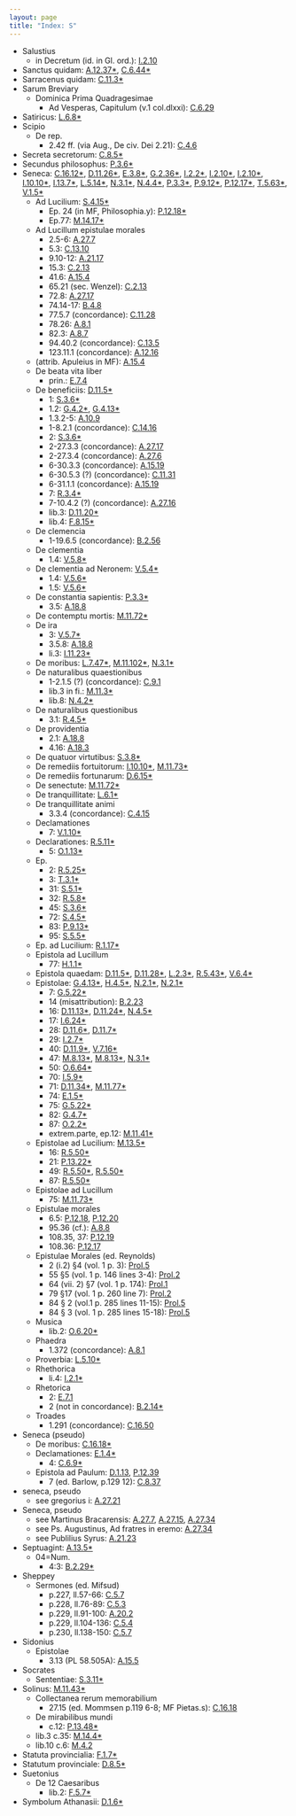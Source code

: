 ```yaml
---
layout: page
title: "Index: S"
---
```



 - Salustius
   - in Decretum (id. in Gl. ord.): [I.2.10](../mirador.html?c=I.2&p=10)
 - Sanctus quidam: [A.12.37\*](../mirador.html?c=A.12&p=37), [C.6.44\*](../mirador.html?c=C.6&p=44)
 - Sarracenus quidam: [C.11.3\*](../mirador.html?c=C.11&p=3)
 - Sarum Breviary
   - Dominica Prima Quadragesimae
     - Ad Vesperas, Capitulum (v.1 col.dlxxi): [C.6.29](../mirador.html?c=C.6&p=29)
 - Satiricus: [L.6.8\*](../mirador.html?c=L.6&p=8)
 - Scipio
   - De rep.
     - 2.42 ff. (via Aug., De civ. Dei 2.21): [C.4.6](../mirador.html?c=C.4&p=6)
 - Secreta secretorum: [C.8.5\*](../mirador.html?c=C.8&p=5)
 - Secundus philosophus: [P.3.6\*](../mirador.html?c=P.3&p=6)
 - Seneca: [C.16.12\*](../mirador.html?c=C.16&p=12), [D.11.26\*](../mirador.html?c=D.11&p=26), [E.3.8\*](../mirador.html?c=E.3&p=8), [G.2.36\*](../mirador.html?c=G.2&p=36), [I.2.2\*](../mirador.html?c=I.2&p=2), [I.2.10\*](../mirador.html?c=I.2&p=10), [I.2.10\*](../mirador.html?c=I.2&p=10), [I.10.10\*](../mirador.html?c=I.10&p=10), [I.13.7\*](../mirador.html?c=I.13&p=7), [L.5.14\*](../mirador.html?c=L.5&p=14), [N.3.1\*](../mirador.html?c=N.3&p=1), [N.4.4\*](../mirador.html?c=N.4&p=4), [P.3.3\*](../mirador.html?c=P.3&p=3), [P.9.12\*](../mirador.html?c=P.9&p=12), [P.12.17\*](../mirador.html?c=P.12&p=17), [T.5.63\*](../mirador.html?c=T.5&p=63), [V.1.5\*](../mirador.html?c=V.1&p=5)
   - Ad Lucilium: [S.4.15\*](../mirador.html?c=S.4&p=15)
     - Ep. 24 (in MF, Philosophia.y): [P.12.18\*](../mirador.html?c=P.12&p=18)
     - Ep.77: [M.14.17\*](../mirador.html?c=M.14&p=17)
   - Ad Lucillum epistulae morales
     - 2.5-6: [A.27.7](../mirador.html?c=A.27&p=7)
     - 5.3: [C.13.10](../mirador.html?c=C.13&p=10)
     - 9.10-12: [A.21.17](../mirador.html?c=A.21&p=17)
     - 15.3: [C.2.13](../mirador.html?c=C.2&p=13)
     - 41.6: [A.15.4](../mirador.html?c=A.15&p=4)
     - 65.21 (sec. Wenzel): [C.2.13](../mirador.html?c=C.2&p=13)
     - 72.8: [A.27.17](../mirador.html?c=A.27&p=17)
     - 74.14-17: [B.4.8](../mirador.html?c=B.4&p=8)
     - 77.5.7 (concordance): [C.11.28](../mirador.html?c=C.11&p=28)
     - 78.26: [A.8.1](../mirador.html?c=A.8&p=1)
     - 82.3: [A.8.7](../mirador.html?c=A.8&p=7)
     - 94.40.2 (concordance): [C.13.5](../mirador.html?c=C.13&p=5)
     - 123.11.1 (concordance): [A.12.16](../mirador.html?c=A.12&p=16)
   - (attrib. Apuleius in MF): [A.15.4](../mirador.html?c=A.15&p=4)
   - De beata vita liber
     - prin.: [E.7.4](../mirador.html?c=E.7&p=4)
   - De beneficiis: [D.11.5\*](../mirador.html?c=D.11&p=5)
     - 1: [S.3.6\*](../mirador.html?c=S.3&p=6)
     - 1.2: [G.4.2\*](../mirador.html?c=G.4&p=2), [G.4.13\*](../mirador.html?c=G.4&p=13)
     - 1.3.2-5: [A.10.9](../mirador.html?c=A.10&p=9)
     - 1-8.2.1 (concordance): [C.14.16](../mirador.html?c=C.14&p=16)
     - 2: [S.3.6\*](../mirador.html?c=S.3&p=6)
     - 2-27.3.3 (concordance): [A.27.17](../mirador.html?c=A.27&p=17)
     - 2-27.3.4 (concordance): [A.27.6](../mirador.html?c=A.27&p=6)
     - 6-30.3.3 (concordance): [A.15.19](../mirador.html?c=A.15&p=19)
     - 6-30.5.3 (?) (concordance): [C.11.31](../mirador.html?c=C.11&p=31)
     - 6-31.1.1 (concordance): [A.15.19](../mirador.html?c=A.15&p=19)
     - 7: [R.3.4\*](../mirador.html?c=R.3&p=4)
     - 7-10.4.2 (?) (concordance): [A.27.16](../mirador.html?c=A.27&p=16)
     - lib.3: [D.11.20\*](../mirador.html?c=D.11&p=20)
     - lib.4: [F.8.15\*](../mirador.html?c=F.8&p=15)
   - De clemencia
     - 1-19.6.5 (concordance): [B.2.56](../mirador.html?c=B.2&p=56)
   - De clementia
     - 1.4: [V.5.8\*](../mirador.html?c=V.5&p=8)
   - De clementia ad Neronem: [V.5.4\*](../mirador.html?c=V.5&p=4)
     - 1.4: [V.5.6\*](../mirador.html?c=V.5&p=6)
     - 1.5: [V.5.6\*](../mirador.html?c=V.5&p=6)
   - De constantia sapientis: [P.3.3\*](../mirador.html?c=P.3&p=3)
     - 3.5: [A.18.8](../mirador.html?c=A.18&p=8)
   - De contemptu mortis: [M.11.72\*](../mirador.html?c=M.11&p=72)
   - De ira
     - 3: [V.5.7\*](../mirador.html?c=V.5&p=7)
     - 3.5.8: [A.18.8](../mirador.html?c=A.18&p=8)
     - li.3: [I.11.23\*](../mirador.html?c=I.11&p=23)
   - De moribus: [L.7.47\*](../mirador.html?c=L.7&p=47), [M.11.102\*](../mirador.html?c=M.11&p=102), [N.3.1\*](../mirador.html?c=N.3&p=1)
   - De naturalibus quaestionibus
     - 1-2.1.5 (?) (concordance): [C.9.1](../mirador.html?c=C.9&p=1)
     - lib.3 in fi.: [M.11.3\*](../mirador.html?c=M.11&p=3)
     - lib.8: [N.4.2\*](../mirador.html?c=N.4&p=2)
   - De naturalibus questionibus
     - 3.1: [R.4.5\*](../mirador.html?c=R.4&p=5)
   - De providentia
     - 2.1: [A.18.8](../mirador.html?c=A.18&p=8)
     - 4.16: [A.18.3](../mirador.html?c=A.18&p=3)
   - De quatuor virtutibus: [S.3.8\*](../mirador.html?c=S.3&p=8)
   - De remediis fortuitorum: [I.10.10\*](../mirador.html?c=I.10&p=10), [M.11.73\*](../mirador.html?c=M.11&p=73)
   - De remediis fortunarum: [D.6.15\*](../mirador.html?c=D.6&p=15)
   - De senectute: [M.11.72\*](../mirador.html?c=M.11&p=72)
   - De tranquillitate: [L.6.1\*](../mirador.html?c=L.6&p=1)
   - De tranquillitate animi
     - 3.3.4 (concordance): [C.4.15](../mirador.html?c=C.4&p=15)
   - Declamationes
     - 7: [V.1.10\*](../mirador.html?c=V.1&p=10)
   - Declarationes: [R.5.11\*](../mirador.html?c=R.5&p=11)
     - 5: [O.1.13\*](../mirador.html?c=O.1&p=13)
   - Ep.
     - 2: [R.5.25\*](../mirador.html?c=R.5&p=25)
     - 3: [T.3.1\*](../mirador.html?c=T.3&p=1)
     - 31: [S.5.1\*](../mirador.html?c=S.5&p=1)
     - 32: [R.5.8\*](../mirador.html?c=R.5&p=8)
     - 45: [S.3.6\*](../mirador.html?c=S.3&p=6)
     - 72: [S.4.5\*](../mirador.html?c=S.4&p=5)
     - 83: [P.9.13\*](../mirador.html?c=P.9&p=13)
     - 95: [S.5.5\*](../mirador.html?c=S.5&p=5)
   - Ep. ad Lucilium: [R.1.17\*](../mirador.html?c=R.1&p=17)
   - Epistola ad Lucillum
     - 77: [H.1.1\*](../mirador.html?c=H.1&p=1)
   - Epistola quaedam: [D.11.5\*](../mirador.html?c=D.11&p=5), [D.11.28\*](../mirador.html?c=D.11&p=28), [L.2.3\*](../mirador.html?c=L.2&p=3), [R.5.43\*](../mirador.html?c=R.5&p=43), [V.6.4\*](../mirador.html?c=V.6&p=4)
   - Epistolae: [G.4.13\*](../mirador.html?c=G.4&p=13), [H.4.5\*](../mirador.html?c=H.4&p=5), [N.2.1\*](../mirador.html?c=N.2&p=1), [N.2.1\*](../mirador.html?c=N.2&p=1)
     - 7: [G.5.22\*](../mirador.html?c=G.5&p=22)
     - 14 (misattribution): [B.2.23](../mirador.html?c=B.2&p=23)
     - 16: [D.11.13\*](../mirador.html?c=D.11&p=13), [D.11.24\*](../mirador.html?c=D.11&p=24), [N.4.5\*](../mirador.html?c=N.4&p=5)
     - 17: [I.6.24\*](../mirador.html?c=I.6&p=24)
     - 28: [D.11.6\*](../mirador.html?c=D.11&p=6), [D.11.7\*](../mirador.html?c=D.11&p=7)
     - 29: [I.2.7\*](../mirador.html?c=I.2&p=7)
     - 40: [D.11.9\*](../mirador.html?c=D.11&p=9), [V.7.16\*](../mirador.html?c=V.7&p=16)
     - 47: [M.8.13\*](../mirador.html?c=M.8&p=13), [M.8.13\*](../mirador.html?c=M.8&p=13), [N.3.1\*](../mirador.html?c=N.3&p=1)
     - 50: [O.6.64\*](../mirador.html?c=O.6&p=64)
     - 70: [I.5.9\*](../mirador.html?c=I.5&p=9)
     - 71: [D.11.34\*](../mirador.html?c=D.11&p=34), [M.11.77\*](../mirador.html?c=M.11&p=77)
     - 74: [E.1.5\*](../mirador.html?c=E.1&p=5)
     - 75: [G.5.22\*](../mirador.html?c=G.5&p=22)
     - 82: [G.4.7\*](../mirador.html?c=G.4&p=7)
     - 87: [O.2.2\*](../mirador.html?c=O.2&p=2)
     - extrem.parte, ep.12: [M.11.41\*](../mirador.html?c=M.11&p=41)
   - Epistolae ad Lucilium: [M.13.5\*](../mirador.html?c=M.13&p=5)
     - 16: [R.5.50\*](../mirador.html?c=R.5&p=50)
     - 21: [P.13.22\*](../mirador.html?c=P.13&p=22)
     - 49: [R.5.50\*](../mirador.html?c=R.5&p=50), [R.5.50\*](../mirador.html?c=R.5&p=50)
     - 87: [R.5.50\*](../mirador.html?c=R.5&p=50)
   - Epistolae ad Lucillum
     - 75: [M.11.73\*](../mirador.html?c=M.11&p=73)
   - Epistulae morales
     - 6.5: [P.12.18](../mirador.html?c=P.12&p=18), [P.12.20](../mirador.html?c=P.12&p=20)
     - 95.36 (cf.): [A.8.8](../mirador.html?c=A.8&p=8)
     - 108.35, 37: [P.12.19](../mirador.html?c=P.12&p=19)
     - 108.36: [P.12.17](../mirador.html?c=P.12&p=17)
   - Epistulae Morales (ed. Reynolds)
     - 2 (i.2) §4 (vol. 1 p. 3): [Prol.5](../mirador.html?c=Prol&p=5)
     - 55 §5 (vol. 1 p. 146 lines 3-4): [Prol.2](../mirador.html?c=Prol&p=2)
     - 64 (vii. 2) §7 (vol. 1 p. 174): [Prol.1](../mirador.html?c=Prol&p=1)
     - 79 §17 (vol. 1 p. 260 line 7): [Prol.2](../mirador.html?c=Prol&p=2)
     - 84 § 2 (vol.1 p. 285 lines 11-15): [Prol.5](../mirador.html?c=Prol&p=5)
     - 84 § 3 (vol. 1 p. 285 lines 15-18): [Prol.5](../mirador.html?c=Prol&p=5)
   - Musica
     - lib.2: [O.6.20\*](../mirador.html?c=O.6&p=20)
   - Phaedra
     - 1.372 (concordance): [A.8.1](../mirador.html?c=A.8&p=1)
   - Proverbia: [L.5.10\*](../mirador.html?c=L.5&p=10)
   - Rhethorica
     - li.4: [I.2.1\*](../mirador.html?c=I.2&p=1)
   - Rhetorica
     - 2: [E.7.1](../mirador.html?c=E.7&p=1)
     - 2 (not in concordance): [B.2.14\*](../mirador.html?c=B.2&p=14)
   - Troades
     - 1.291 (concordance): [C.16.50](../mirador.html?c=C.16&p=50)
 - Seneca (pseudo)
   - De moribus: [C.16.18\*](../mirador.html?c=C.16&p=18)
   - Declamationes: [E.1.4\*](../mirador.html?c=E.1&p=4)
     - 4: [C.6.9\*](../mirador.html?c=C.6&p=9)
   - Epistola ad Paulum: [D.1.13](../mirador.html?c=D.1&p=13), [P.12.39](../mirador.html?c=P.12&p=39)
     - 7 (ed. Barlow, p.129 12): [C.8.37](../mirador.html?c=C.8&p=37)
 - seneca, pseudo
   - see gregorius i: [A.27.21](../mirador.html?c=A.27&p=21)
 - Seneca, pseudo
   - see Martinus Bracarensis: [A.27.7](../mirador.html?c=A.27&p=7), [A.27.15](../mirador.html?c=A.27&p=15), [A.27.34](../mirador.html?c=A.27&p=34)
   - see Ps. Augustinus, Ad fratres in eremo: [A.27.34](../mirador.html?c=A.27&p=34)
   - see Publilius Syrus: [A.21.23](../mirador.html?c=A.21&p=23)
 - Septuagint: [A.13.5\*](../mirador.html?c=A.13&p=5)
   - 04=Num.
     - 4:3: [B.2.29\*](../mirador.html?c=B.2&p=29)
 - Sheppey
   - Sermones (ed. Mifsud)
     - p.227, ll.57-66: [C.5.7](../mirador.html?c=C.5&p=7)
     - p.228, ll.76-89: [C.5.3](../mirador.html?c=C.5&p=3)
     - p.229, ll.91-100: [A.20.2](../mirador.html?c=A.20&p=2)
     - p.229, ll.104-136: [C.5.4](../mirador.html?c=C.5&p=4)
     - p.230, ll.138-150: [C.5.7](../mirador.html?c=C.5&p=7)
 - Sidonius
   - Epistolae
     - 3.13 (PL 58.505A): [A.15.5](../mirador.html?c=A.15&p=5)
 - Socrates
   - Sententiae: [S.3.11\*](../mirador.html?c=S.3&p=11)
 - Solinus: [M.11.43\*](../mirador.html?c=M.11&p=43)
   - Collectanea rerum memorabilium
     - 27.15 (ed. Mommsen p.119 6-8; MF Pietas.s): [C.16.18](../mirador.html?c=C.16&p=18)
   - De mirabilibus mundi
     - c.12: [P.13.48\*](../mirador.html?c=P.13&p=48)
   - lib.3 c.35: [M.14.4\*](../mirador.html?c=M.14&p=4)
   - lib.10 c.6: [M.4.2](../mirador.html?c=M.4&p=2)
 - Statuta provincialia: [F.1.7\*](../mirador.html?c=F.1&p=7)
 - Statutum provinciale: [D.8.5\*](../mirador.html?c=D.8&p=5)
 - Suetonius
   - De 12 Caesaribus
     - lib.2: [F.5.7\*](../mirador.html?c=F.5&p=7)
 - Symbolum Athanasii: [D.1.6\*](../mirador.html?c=D.1&p=6)
